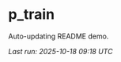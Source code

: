 # p_train

Auto-updating README demo.

<!--START_SECTION:status-->
_Last run: 2025-10-18 09:18 UTC_
<!--END_SECTION:status-->
























































































































































































































































































































































































































































































































































































































































































































































































































































































































































































































































































































































































































































































































































































